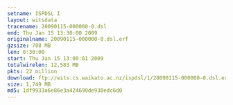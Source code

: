 ```yaml
---
setname: ISPDSL I
layout: witsdata
tracename: 20090115-000000-0.dsl
end: Thu Jan 15 13:30:00 2009
originalname: 20090115-000000-0.dsl.erf
gzsize: 708 MB
len: 0:30:00
start: Thu Jan 15 13:00:01 2009
totalwirelen: 12,583 MB
pkts: 22 million
download: ftp://wits.cs.waikato.ac.nz/ispdsl/1/20090115-000000-0.dsl.erf.gz
size: 1,749 MB
md5: 1df9933a6e86e3a424690de930edc6d0
---
```

